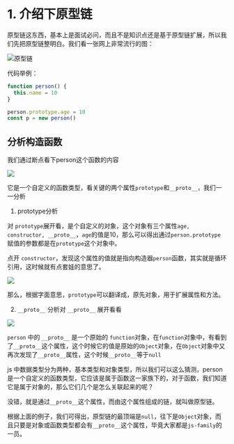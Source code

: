 # 1. 介绍下原型链

原型链这东西，基本上是面试必问，而且不是知识点还是基于原型链扩展，所以我们先把原型链整明白。我们看一张网上非常流行的图：

![原型链](https://user-gold-cdn.xitu.io/2020/2/23/1707146321400d31?imageView2/0/w/1280/h/960/format/webp/ignore-error/1)

代码举例：

```js
function person() {
  this.name = 10
}

person.prototype.age = 10
const p = new person()
```

## 分析构造函数

我们通过断点看下person这个函数的内容

![](https://user-gold-cdn.xitu.io/2020/2/23/17071456b8ce57da?imageView2/0/w/1280/h/960/format/webp/ignore-error/1)

它是一个自定义的函数类型，看关键的两个属性`prototype`和`__proto__`，我们一一分析

1. prototype分析

对 `prototype`展开看，是个自定义的对象，这个对象有三个属性`age, constructor, __proto__`，`age`的值是10，那么可以得出通过`person.prototype`赋值的参数都是在`prototype`这个对象中。

点开 `constructor`，发现这个属性的值就是指向构造器`person`函数，其实就是循环引用，这时候就有点套娃的意思了。

![](https://user-gold-cdn.xitu.io/2020/2/23/1707146b212791f2?imageView2/0/w/1280/h/960/format/webp/ignore-error/1)

那么，根据字面意思，`prototype`可以翻译成，原先对象，用于扩展属性和方法。

2. `__proto__` 分析对 `__proto__` 展开看看

![](https://user-gold-cdn.xitu.io/2020/2/23/1707146f25a52c6c?imageView2/0/w/1280/h/960/format/webp/ignore-error/1)

`person` 中的 `__proto__` 是一个原始的 `function`对象，在`function`对象中，有看到了`__proto__`这个属性，这个时候它的值是原始的`Object`对象，在`Object`对象中又再次发现了`__proto__`属性，这个时候`__proto__`等于`null`

js 中数据类型分为两种，基本类型和对象类型，所以我们可以这么猜测，person是一个自定义的函数类型，它应该是属于函数这一家族下的，对于函数，我们知道它是属于对象的，那么它们几个是怎么关联起来的呢？

没错，就是通过`__proto__`这个属性，而由这个属性组成的链，就叫做原型链。

根据上面的例子，我们可得出，原型链的最顶端是`null`，往下是`Object`对象，而且只要是对象或函数类型都会有`__proto__`这个属性，毕竟大家都是`js-family`的一员。

